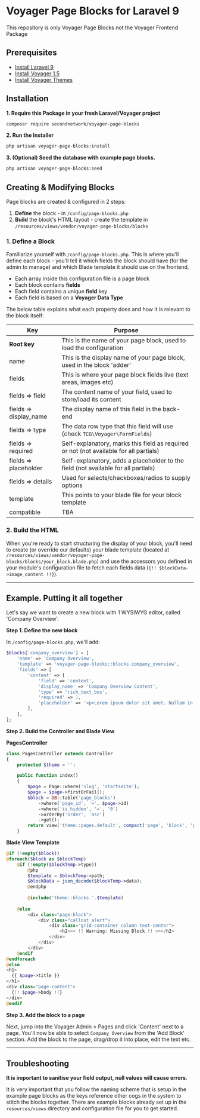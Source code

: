 
# Voyager Page Blocks for Laravel 9

This repository is only Voyager Page Blocks not the Voyager Frontend Package

## Prerequisites

- [Install Laravel 9](https://laravel.com/docs/installation)
- [Install Voyager 1.5](https://github.com/the-control-group/voyager) 
- [Install Voyager Themes](https://github.com/thedevdojo/themes)

## Installation
**1. Require this Package in your fresh Laravel/Voyager project**
```bash
composer require secondnetwork/voyager-page-blocks
```
**2. Run the Installer**
```bash
php artisan voyager-page-blocks:install
```
**3. (Optional) Seed the database with example page blocks.**
```bash
php artisan voyager-page-blocks:seed
```

## Creating & Modifying Blocks

Page blocks are created & configured in 2 steps:

1. __Define__ the block - in `/config/page-blocks.php`
2. __Build__ the block's HTML layout - create the template in `/resources/views/vendor/voyager-page-blocks/blocks`

### 1. Define a Block

Familiarize yourself with `/config/page-blocks.php`. This is where you'll define each block - you'll tell it which fields the block should have (for the admin to manage) and which Blade template it should use on the frontend.

- Each array inside this configuration file is a page block
- Each block contains __fields__
- Each field contains a unique __field__ key
- Each field is based on a __Voyager Data Type__

The below table explains what each property does and how it is relevant to the block itself:

| Key                    | Purpose                                                                                |
| ---------------------- | -------------------------------------------------------------------------------------- |
| __Root key__           | This is the name of your page block, used to load the configuration                    |
| name                   | This is the display name of your page block, used in the block 'adder'                 |
| fields                 | This is where your page block fields live (text areas, images etc)                     |
| fields => field        | The content name of your field, used to store/load its content                         |
| fields => display_name | The display name of this field in the back-end                                         |
| fields => type         | The data row type that this field will use (check `TCG\Voyager\FormFields`)            |
| fields => required     | Self-explanatory, marks this field as required or not (not available for all partials) |
| fields => placeholder  | Self-explanatory, adds a placeholder to the field (not available for all partials)     |
| fields => details      | Used for selects/checkboxes/radios to supply options                                   |
| template               | This points to your blade file for your block template                                 |
| compatible             | TBA                                                                                    |

### 2. Build the HTML

When you're ready to start structuring the display of your block, you'll need to create (or override our defaults) your blade template (located at `/resources/views/vendor/voyager-page-blocks/blocks/your_block.blade.php`) and use the accessors you defined in your module's configuration file to fetch each fields data (`{!! $blockData->image_content !!}`).

---

## Example. Putting it all together

Let's say we want to create a new block with 1 WYSIWYG editor, called 'Company Overview'.

**Step 1. Define the new block**

In `/config/page-blocks.php`, we'll add:

```php
$blocks['company_overview'] = [
    'name' => 'Company Overview',
    'template' => 'voyager-page-blocks::blocks.company_overview',
    'fields' => [
        'content' => [
            'field' => 'content',
            'display_name' => 'Company Overview Content',
            'type' => 'rich_text_box',
            'required' => 1,
            'placeholder' => '<p>Lorem ipsum dolor sit amet. Nullam in dui mauris.</p>',
        ],
    ],
];
```

**Step 2. Build the Controller and Blade View**

**PagesController**

```php
class PagesController extends Controller
{
    protected $theme = '';

    public function index()
    {
        $page = Page::where('slug', 'startseite');
        $page = $page->firstOrFail();
        $block = DB::table('page_blocks')
            ->where('page_id', '=', $page->id)
            ->where('is_hidden', '=', '0')
            ->orderBy('order', 'asc')
            ->get();
        return view('theme::pages.default', compact('page', 'block', 'posts'));
    }
```
**Blade View Template**
```php
@if (!empty($block))
@foreach($block as $blockTemp)
    @if (!empty($blockTemp->type))
        @php
        $template = $blockTemp->path;
        $blockData = json_decode($blockTemp->data);
        @endphp
        
        @include('theme::blocks.'.$template)
        
    @else
        <div class="page-block">
            <div class="callout alert">
                <div class="grid-container column text-center">
                    <h2><< !! Warning: Missing Block !! >></h2>
                </div>
            </div>
        </div>
    @endif
@endforeach
@else
<h1>
  {{ $page->title }}
</h1>
<div class="page-content">
  {!! $page->body !!}
</div>
@endif
```

**Step 3. Add the block to a page**

Next, jump into the Voyager Admin > Pages and click 'Content' next to a page. You'll now be able to select `Company Overview` from the 'Add Block' section. Add the block to the page, drag/drop it into place, edit the text etc.

---

## Troubleshooting

__It is important to sanitise your field output, null values will cause errors__.

It is very important that you follow the naming scheme that is setup in the example page blocks as the keys reference other cogs in the system to stitch the blocks together. There are example blocks already set up in the `resources/views` directory and configuration file for you to get started.

